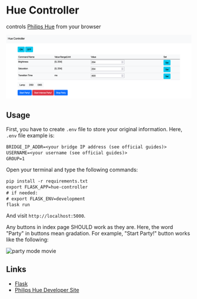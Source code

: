 # Hue Controller

controls [Philips Hue](https://www.philips-hue.com/en-us) from your browser

![index page view](./img/index.png)

## Usage

First, you have to create `.env` file to store your original information.
Here, `.env` file example is:

```text
BRIDGE_IP_ADDR=<your bridge IP address (see official guides)>
USERNAME=<your username (see official guides)>
GROUP=1
```

Open your terminal and type the following commands:

```console
pip install -r requirements.txt
export FLASK_APP=hue-controller
# if needed:
# export FLASK_ENV=development
flask run
```

And visit `http://localhost:5000`.

Any buttons in index page SHOULD work as they are.
Here, the word "Party" in buttons mean gradation.
For example, "Start Party!" button works like the following:

![party mode movie](./img/party.gif)

## Links

- [Flask](https://flask.palletsprojects.com/en/2.0.x/)
- [Philips Hue Developer Site](https://developers.meethue.com/)
